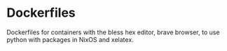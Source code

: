 # Dockerfiles

Dockerfiles for containers with the bless hex editor, brave browser, to use python with packages in NixOS and xelatex.
